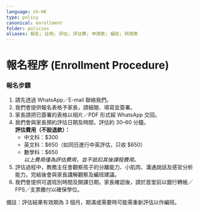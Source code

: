 ```yaml
---
language: zh-HK
type: policy
canonical: enrollment
folder: policies
aliases: 報名; 註冊; 評估; 評估費; 申請表; 編班; 時間表
---
```

# 報名程序 (Enrollment Procedure)

### 報名步驟
1. 請先透過 WhatsApp／E-mail 聯絡我們。  
2. 我們會提供報名表格予家長，請細閱、填寫並簽署。  
3. 家長請把已簽署的表格以相片／PDF 形式經 WhatsApp 交回。  
4. 我們會與家長預約評估日期及時間，評估約 30–60 分鐘。  
   **評估費用（不設退款）：**  
   - 中文科：$300  
   - 英文科：$650（如同日進行中英評估，只收 $650）  
   - 數學科：$650  
   *以上費用僅為評估費用，並不抵扣其後課程費用。*  
5. 評估過程中，教務主任會觀察孩子的分離能力、小肌肉、溝通說話及感官分析能力。完結後會與家長講解觀察及編班建議。  
6. 我們會提供可選班別時間及開課日期。家長確認後，請於首堂前以銀行轉帳／FPS／支票繳付以確保學位。

備註：評估結果有效期為 3 個月，期滿或需要時可能需重新評估以作編班。
